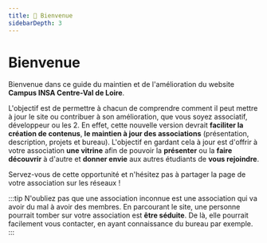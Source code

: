 ```yaml
---
title: 👋 Bienvenue
sidebarDepth: 3
---
```


# Bienvenue

Bienvenue dans ce guide du maintien et de l'amélioration du website **Campus INSA Centre-Val de Loire**.

L'objectif est de permettre à chacun de comprendre comment il peut mettre à jour le site ou contribuer à son amélioration, que vous soyez associatif, développeur ou les 2. En effet, cette nouvelle version devrait **faciliter la création de contenus**, **le maintien à jour des associations** (présentation, description, projets et bureau). L'objectif en gardant cela à jour est d'offrir à votre association **une vitrine** afin de pouvoir la **présenter** ou la **faire découvrir** à d'autre et **donner envie** aux autres étudiants de **vous rejoindre**.

Servez-vous de cette opportunité et n'hésitez pas à partager la page de votre association sur les réseaux !

:::tip
N'oubliez pas que une association inconnue est une association qui va avoir du mal à avoir des membres. En parcourant le site, une personne pourrait tomber sur votre association est **être séduite**. De là, elle pourrait facilement vous contacter, en ayant connaissance du bureau par exemple.
:::
